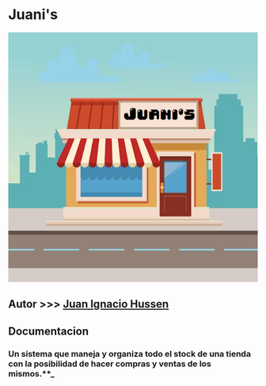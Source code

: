 # Juani's


![App Screenshot](imagenes/juani's.png)


## Autor  >>> [Juan Ignacio Hussen](https://github.com/juanihussen)

## Documentacion
### Un sistema que maneja y organiza todo el stock de una tienda con la posibilidad de hacer compras y ventas de los mismos.**_
